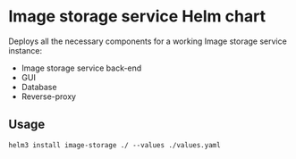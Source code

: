 # Image storage service Helm chart

Deploys all the necessary components for a working Image storage service instance:

* Image storage service back-end
* GUI
* Database
* Reverse-proxy


## Usage
```
helm3 install image-storage ./ --values ./values.yaml
```
